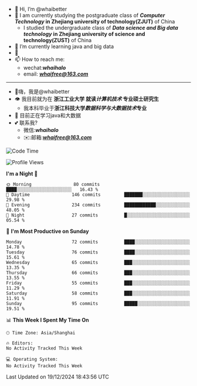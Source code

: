 - 👋 Hi, I’m @whaibetter
- 👀 I am currently studying the postgraduate class of ***Computer Technology* in Zhejiang university of technology(ZJUT)** of China
  -  I studied the undergraduate class of ***Data science and Big data technology* in Zhejiang university of science and technology(ZUST)** of China
- 🌱 I’m currently learning java and big data
- 💞️ 
- 📫 How to reach me: 
  - wechat:***whaihalo***
  - email: ***whaifree@163.com***
 ------------------------
- 👋嗨，我是@whaibetter
- 👁 我目前就为在 **浙江工业大学 就读*计算机技术* 专业硕士研究生**
  - 我本科毕业于**浙江科技大学*数据科学与大数据技术*专业**
- 🌴 目前正在学习java和大数据
- 💕 联系我?
  - 微信:***whaihalo***
  - ✉️:邮箱:***whaifree@163.com***

<!--START_SECTION:waka-->
![Code Time](http://img.shields.io/badge/Code%20Time-662%20hrs%2029%20mins-blue)

![Profile Views](http://img.shields.io/badge/Profile%20Views-0-blue)

**I'm a Night 🦉** 

```text
🌞 Morning                80 commits          ████░░░░░░░░░░░░░░░░░░░░░   16.43 % 
🌆 Daytime                146 commits         ███████░░░░░░░░░░░░░░░░░░   29.98 % 
🌃 Evening                234 commits         ████████████░░░░░░░░░░░░░   48.05 % 
🌙 Night                  27 commits          █░░░░░░░░░░░░░░░░░░░░░░░░   05.54 % 
```
📅 **I'm Most Productive on Sunday** 

```text
Monday                   72 commits          ████░░░░░░░░░░░░░░░░░░░░░   14.78 % 
Tuesday                  76 commits          ████░░░░░░░░░░░░░░░░░░░░░   15.61 % 
Wednesday                65 commits          ███░░░░░░░░░░░░░░░░░░░░░░   13.35 % 
Thursday                 66 commits          ███░░░░░░░░░░░░░░░░░░░░░░   13.55 % 
Friday                   55 commits          ███░░░░░░░░░░░░░░░░░░░░░░   11.29 % 
Saturday                 58 commits          ███░░░░░░░░░░░░░░░░░░░░░░   11.91 % 
Sunday                   95 commits          █████░░░░░░░░░░░░░░░░░░░░   19.51 % 
```


📊 **This Week I Spent My Time On** 

```text
🕑︎ Time Zone: Asia/Shanghai

🔥 Editors: 
No Activity Tracked This Week

💻 Operating System: 
No Activity Tracked This Week
```


 Last Updated on 19/12/2024 18:43:56 UTC
<!--END_SECTION:waka-->
